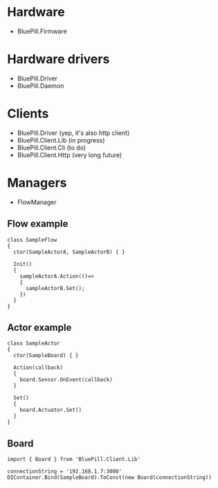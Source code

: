 # Hardware

- BluePill.Firmware

# Hardware drivers

- BluePill.Driver
- BluePill.Daemon

# Clients

- BluePill.Driver (yep, it's also http client)
- BluePill.Client.Lib (in progress)
- BluePill.Client.Cli (to do)
- BluePill.Client.Http (very long future)

# Managers

- FlowManager

## Flow example 
```
class SampleFlow
{
  ctor(SampleActorA, SampleActorB) { }
  
  Init()
  {
    sampleActorA.Action(()=>
    {
      sampleActorB.Set();
    })
  }
}
```

## Actor example
```
class SampleActor
{
  ctor(SampleBoard) { }
  
  Action(callback)
  {
    board.Sensor.OnEvent(callback)
  }
  
  Set()
  {
    board.Actuator.Set()
  }
}

```

## Board
```
import { Board } from 'BluePill.Client.Lib'

connectionString = '192.168.1.7:3000'
DIContainer.Bind(SampleBoard).ToConst(new Board(connectionString))
```

